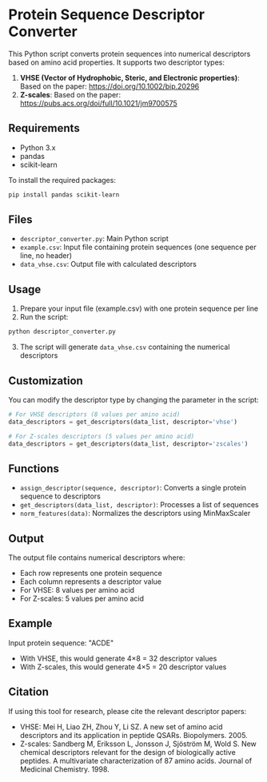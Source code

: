 # Protein Sequence Descriptor Converter

This Python script converts protein sequences into numerical descriptors based on amino acid properties. It supports two descriptor types:

1. **VHSE (Vector of Hydrophobic, Steric, and Electronic properties)**: Based on the paper: https://doi.org/10.1002/bip.20296
2. **Z-scales**: Based on the paper: https://pubs.acs.org/doi/full/10.1021/jm9700575

## Requirements

- Python 3.x
- pandas
- scikit-learn

To install the required packages:

```bash
pip install pandas scikit-learn
```

## Files

- `descriptor_converter.py`: Main Python script
- `example.csv`: Input file containing protein sequences (one sequence per line, no header)
- `data_vhse.csv`: Output file with calculated descriptors

## Usage

1. Prepare your input file (example.csv) with one protein sequence per line
2. Run the script:

```bash
python descriptor_converter.py
```

3. The script will generate `data_vhse.csv` containing the numerical descriptors

## Customization

You can modify the descriptor type by changing the parameter in the script:

```python
# For VHSE descriptors (8 values per amino acid)
data_descriptors = get_descriptors(data_list, descriptor='vhse')

# For Z-scales descriptors (5 values per amino acid)
data_descriptors = get_descriptors(data_list, descriptor='zscales')
```

## Functions

- `assign_descriptor(sequence, descriptor)`: Converts a single protein sequence to descriptors
- `get_descriptors(data_list, descriptor)`: Processes a list of sequences
- `norm_features(data)`: Normalizes the descriptors using MinMaxScaler

## Output

The output file contains numerical descriptors where:
- Each row represents one protein sequence
- Each column represents a descriptor value
- For VHSE: 8 values per amino acid
- For Z-scales: 5 values per amino acid

## Example

Input protein sequence: "ACDE"
- With VHSE, this would generate 4×8 = 32 descriptor values
- With Z-scales, this would generate 4×5 = 20 descriptor values

## Citation

If using this tool for research, please cite the relevant descriptor papers:

- VHSE: Mei H, Liao ZH, Zhou Y, Li SZ. A new set of amino acid descriptors and its application in peptide QSARs. Biopolymers. 2005.
- Z-scales: Sandberg M, Eriksson L, Jonsson J, Sjöström M, Wold S. New chemical descriptors relevant for the design of biologically active peptides. A multivariate characterization of 87 amino acids. Journal of Medicinal Chemistry. 1998.
